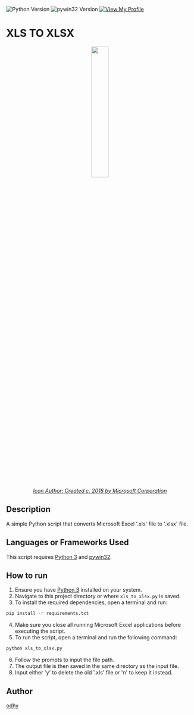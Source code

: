 ![Python Version](https://img.shields.io/pypi/pyversions/pywin32)
![pywin32 Version](https://img.shields.io/pypi/v/pywin32?label=pywin32)
[![View My Profile](https://img.shields.io/badge/View-My_Profile-green?logo=GitHub)](https://github.com/odhyp)


# XLS TO XLSX

<div align="center">
    <a href="https://commons.wikimedia.org/wiki/File:.xlsx_icon.svg">
        <img src="https://upload.wikimedia.org/wikipedia/commons/f/f3/.xlsx_icon.svg" width=30% height=30%>
        <p><i>Icon Author: Created c. 2018 by 
            <a href="https://en.wikipedia.org/wiki/Microsoft">Microsoft Corporation</a>
        </i></p>
    </a>
</div>

## Description
A simple Python script that converts Microsoft Excel '.xls' file to '.xlsx' file.

## Languages or Frameworks Used
This script requires [Python 3](https://www.python.org/downloads/) and [pywin32](https://pypi.org/project/pywin32/).

## How to run

1. Ensure you have [Python 3](https://www.python.org/downloads/) installed on your system.
2. Navigate to this project directory or where `xls_to_xlsx.py` is saved.
3. To install the required dependencies, open a terminal and run:

```bash
pip install -r requirements.txt
```

4. Make sure you close all running Microsoft Excel applications before executing the script.
5. To run the script, open a terminal and run the following command:

```bash
python xls_to_xlsx.py
```

6. Follow the prompts to input the file path.
7. The output file is then saved in the same directory as the input file.
8. Input either 'y' to delete the old '.xls' file or 'n' to keep it instead.

## Author
[odhy](https://github.com/odhyp)
